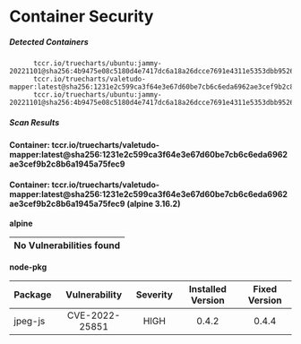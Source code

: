 # Container Security

##### Detected Containers

          tccr.io/truecharts/ubuntu:jammy-20221101@sha256:4b9475e08c5180d4e7417dc6a18a26dcce7691e4311e5353dbb952645c5ff43f
          tccr.io/truecharts/valetudo-mapper:latest@sha256:1231e2c599ca3f64e3e67d60be7cb6c6eda6962ae3cef9b2c8b6a1945a75fec9
          tccr.io/truecharts/ubuntu:jammy-20221101@sha256:4b9475e08c5180d4e7417dc6a18a26dcce7691e4311e5353dbb952645c5ff43f

##### Scan Results

**Container: tccr.io/truecharts/valetudo-mapper:latest@sha256:1231e2c599ca3f64e3e67d60be7cb6c6eda6962ae3cef9b2c8b6a1945a75fec9**

#### Container: tccr.io/truecharts/valetudo-mapper:latest@sha256:1231e2c599ca3f64e3e67d60be7cb6c6eda6962ae3cef9b2c8b6a1945a75fec9 (alpine 3.16.2)
    

**alpine**

      
| No Vulnerabilities found         |
|:---------------------------------|

      

**node-pkg**

      
| Package         |    Vulnerability   |   Severity  |  Installed Version | Fixed Version |
|:----------------|:------------------:|:-----------:|:------------------:|:-------------:|
| jpeg-js         |    CVE-2022-25851   |   HIGH  |  0.4.2 | 0.4.4 |

